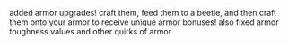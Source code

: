 added armor upgrades! 
craft them, feed them to a beetle, and then craft them onto your armor 
to receive unique armor bonuses!
also fixed armor toughness values and other quirks of armor